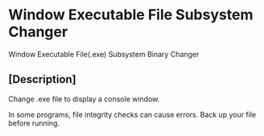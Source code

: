 # Window Executable File Subsystem Changer
Window Executable File(.exe) Subsystem Binary Changer

## [Description]

Change .exe file to display a console window.

In some programs, file integrity checks can cause errors. Back up your file before running.
